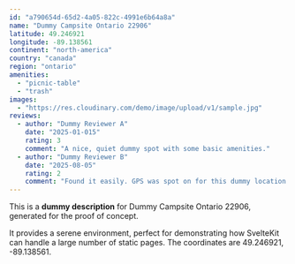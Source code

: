 ```yaml
---
id: "a790654d-65d2-4a05-822c-4991e6b64a8a"
name: "Dummy Campsite Ontario 22906"
latitude: 49.246921
longitude: -89.138561
continent: "north-america"
country: "canada"
region: "ontario"
amenities:
  - "picnic-table"
  - "trash"
images:
  - "https://res.cloudinary.com/demo/image/upload/v1/sample.jpg"
reviews:
  - author: "Dummy Reviewer A"
    date: "2025-01-015"
    rating: 3
    comment: "A nice, quiet dummy spot with some basic amenities."
  - author: "Dummy Reviewer B"
    date: "2025-08-05"
    rating: 2
    comment: "Found it easily. GPS was spot on for this dummy location."
---
```


This is a **dummy description** for Dummy Campsite Ontario 22906, generated for the proof of concept.

It provides a serene environment, perfect for demonstrating how SvelteKit can handle a large number of static pages. The coordinates are 49.246921, -89.138561.

